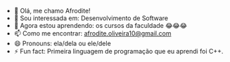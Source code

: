 - 👋 Olá, me chamo Afrodite!
- 👀 Sou interessada em: Desenvolvimento de Software
- 🌱 Agora estou aprendendo: os cursos da faculdade 😂😂😂
- 📫 Como me encontrar: afrodite.oliveira10@gmail.com
- 😄 Pronouns: ela/dela ou ele/dele
- ⚡ Fun fact: Primeira linguagem de programação que eu aprendi foi C++.
